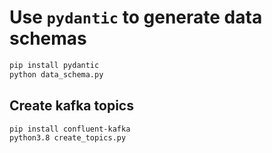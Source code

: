 # Use `pydantic` to generate data schemas

```bash
pip install pydantic
python data_schema.py
```

## Create kafka topics

```bash
pip install confluent-kafka
python3.8 create_topics.py
```
